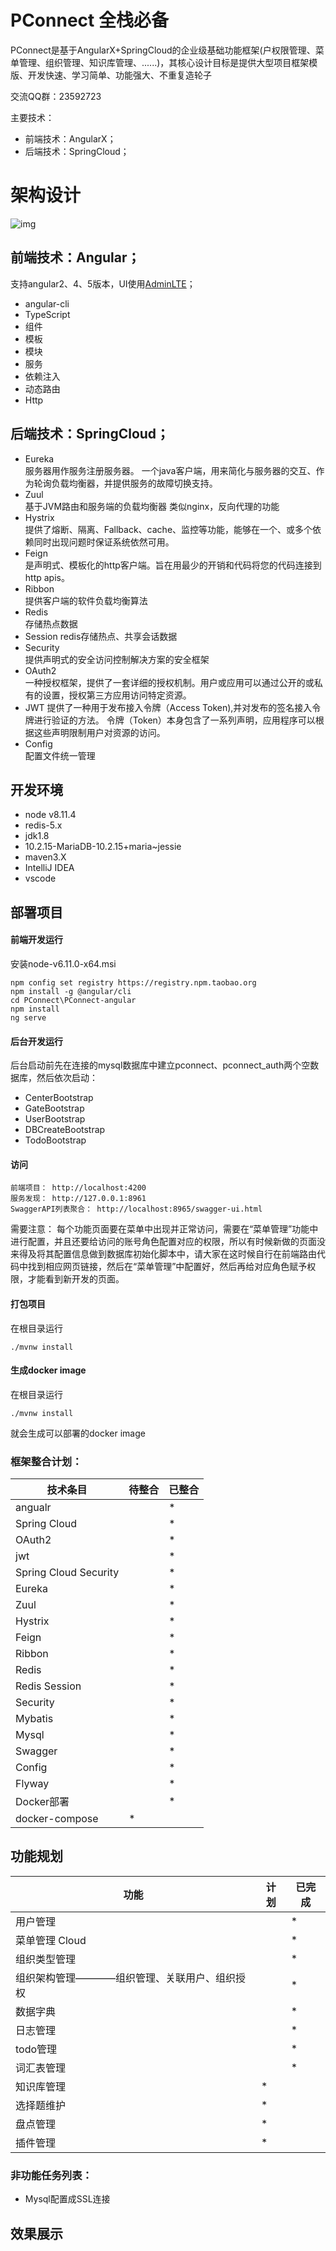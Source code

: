 #  **PConnect 全栈必备** 
PConnect是基于AngularX+SpringCloud的企业级基础功能框架(户权限管理、菜单管理、组织管理、知识库管理、......)，其核心设计目标是提供大型项目框架模版、开发快速、学习简单、功能强大、不重复造轮子

交流QQ群：23592723 

主要技术：

- 前端技术：AngularX；
- 后端技术：SpringCloud；
 

# 架构设计 
![img](http://on-img.com/chart_image/5954b886e4b0ad619ac73246.png)

## 前端技术：Angular；
支持angular2、4、5版本，UI使用[AdminLTE](https://github.com/almasaeed2010/AdminLTE)；
- angular-cli
- TypeScript
- 组件
- 模板 
- 模块
- 服务
- 依赖注入
- 动态路由 
- Http


## 后端技术：SpringCloud；
- Eureka  
    服务器用作服务注册服务器。
    一个java客户端，用来简化与服务器的交互、作为轮询负载均衡器，并提供服务的故障切换支持。
- Zuul  
    基于JVM路由和服务端的负载均衡器
    类似nginx，反向代理的功能
- Hystrix  
    提供了熔断、隔离、Fallback、cache、监控等功能，能够在一个、或多个依赖同时出现问题时保证系统依然可用。
- Feign  
    是声明式、模板化的http客户端。旨在用最少的开销和代码将您的代码连接到http apis。
- Ribbon  
    提供客户端的软件负载均衡算法
- Redis  
    存储热点数据
- Session
    redis存储热点、共享会话数据
- Security  
    提供声明式的安全访问控制解决方案的安全框架
- OAuth2  
    一种授权框架，提供了一套详细的授权机制。用户或应用可以通过公开的或私有的设置，授权第三方应用访问特定资源。
- JWT
    提供了一种用于发布接入令牌（Access Token),并对发布的签名接入令牌进行验证的方法。 令牌（Token）本身包含了一系列声明，应用程序可以根据这些声明限制用户对资源的访问。
- Config  
    配置文件统一管理

## 开发环境
- node v8.11.4
- redis-5.x
- jdk1.8
- 10.2.15-MariaDB-10.2.15+maria~jessie
- maven3.X
- IntelliJ IDEA 
- vscode


## 部署项目
#### 前端开发运行  
安装node-v6.11.0-x64.msi  
```
npm config set registry https://registry.npm.taobao.org
npm install -g @angular/cli
cd PConnect\PConnect-angular
npm install
ng serve
```

#### 后台开发运行 
后台启动前先在连接的mysql数据库中建立pconnect、pconnect_auth两个空数据库，然后依次启动：

- CenterBootstrap  
- GateBootstrap  
- UserBootstrap  
- DBCreateBootstrap  
- TodoBootstrap  

#### 访问
```
前端项目： http://localhost:4200 
服务发现： http://127.0.0.1:8961
SwaggerAPI列表聚合： http://localhost:8965/swagger-ui.html
```
需要注意： 每个功能页面要在菜单中出现并正常访问，需要在“菜单管理”功能中进行配置，并且还要给访问的账号角色配置对应的权限，所以有时候新做的页面没来得及将其配置信息做到数据库初始化脚本中，请大家在这时候自行在前端路由代码中找到相应网页链接，然后在“菜单管理”中配置好，然后再给对应角色赋予权限，才能看到新开发的页面。

#### 打包项目

在根目录运行
```
./mvnw install
```

#### 生成docker image

在根目录运行
```
./mvnw install
```
就会生成可以部署的docker image

### 框架整合计划：

| 技术条目 | 待整合 | 已整合 |
| --- | --- | --- |
| angualr |  | * |
| Spring Cloud |  | * |
| OAuth2 |  | * |
| jwt |  | * |
| Spring Cloud Security |  | * |
| Eureka |  | * |
| Zuul |  | * |
| Hystrix |  | * |
| Feign |  | * |
| Ribbon |  | * |
| Redis |  | * |
| Redis Session |  | * |
| Security |  | * |
| Mybatis |  | * |
| Mysql |  | * |
| Swagger |  | * |
| Config |  | * |
| Flyway |  | * |
| Docker部署 |  | * |
| docker-compose | * |  |

## 功能规划      

| 功能 | 计划 | 已完成 |
| --- | --- | --- |
| 用户管理 |  | * |
| 菜单管理 Cloud |  | * |
| 组织类型管理 |  | * |
| 组织架构管理————组织管理、关联用户、组织授权 |  | * |
| 数据字典 |  | * |
| 日志管理 |  | * |
| todo管理 |  | * |
| 词汇表管理 |  | * |
| 知识库管理 | * |  |
| 选择题维护 | * |  |
| 盘点管理 | * |  |
| 插件管理 | * |  |
  

### 非功能任务列表：

* Mysql配置成SSL连接


## 效果展示

